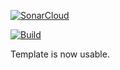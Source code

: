 [![SonarCloud](https://sonarcloud.io/images/project_badges/sonarcloud-white.svg)](https://sonarcloud.io/summary/new_code?id=steevessaillant_bdd-exercice-1)

[![Build](https://github.com/steevessaillant/bdd-exercice-1/actions/workflows/main.yml/badge.svg)](https://github.com/steevessaillant/bdd-exercice-1/actions/workflows/main.yml)

Template is now usable.